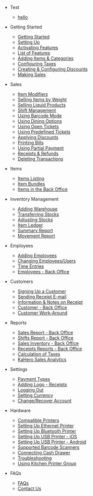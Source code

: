 - Test
  - [hello](/docs/_test/testing.md)

- Getting Started
  - [Getting Started](README.md)
  - [Setting Up](/_gettingstarted/setup.md)
  - [Activating Features](/_gettingstarted/activate.md)
  - [List of Features](/_gettingstarted/features.md)
  - [Adding Items & Categories](/_gettingstarted/adding.md)
  - [Configuring Taxes](/_gettingstarted/taxes.md)
  - [Creating & Configuring Discounts](/_gettingstarted/discounts.md)
  - [Making Sales](/_gettingstarted/register.md)

- Sales
  - [Item Modifiers](/_sales/modifier.md)
  - [Selling Items by Weight](/_sales/weight.md)
  - [Selling Liquid Products](/_sales/liquids.md)
  - [Shift Management](/_sales/shift.md)
  - [Using Barcode Mode](/_sales/barcode.md)
  - [Using Dining Options](/_sales/dining.md)
  - [Using Open Tickets](/_sales/opentickets.md)
  - [Using Predefined Tickets](/_sales/predefined.md)
  - [Applying Discounts](/_sales/applyingdiscounts.md)
  - [Printing Bills](/_sales/bills.md)
  - [Using Partial Payment](/_sales/partial.md)
  - [Receipts & Refunds](/_sales/refunds.md)
  - [Deleting Transactions](/_sales/delete.md)

- Items
  - [Items Listing](/_items/items.md)
  - [Item Bundles](/_items/bundles.md)
  - [Items in the Back Office](/_items/backitems.md)

- Inventory Management
  - [Adding Warehouse](/_inventory/warehouse.md)
  - [Transferring Stocks](/_inventory/transfer.md)
  - [Adjusting Stocks](/_inventory/adjust.md)
  - [Item Ledger](/_inventory/ledger.md)
  - [Summary Report](/_inventory/summary.md)
  - [Movement Report](/_inventory/movement.md)

- Employees
  - [Adding Employees](/_employee/adding.md)
  - [Changing Employees/Users](/_employee/change.md)
  - [Time Entries](/_employee/time.md)
  - [Employees - Back Office](/_employee/eback.md)

- Customers
  - [Signing Up a Customer](/_customer/sign.md)
  - [Sending Receipt E-mail](/_customer/receiptemail.md)
  - [Information & Notes on Receipt](/_customer/information.md)
  - [Customer - Back Office](/_customer/cback.md)
  - [Customer Work-Around](/_customer/purchase.md)

- Reports
  - [Sales Report - Back Office](/_reports/sales.md)
  - [Shifts Report - Back Office](/_reports/shift.md)
  - [Sales Inventory - Back Office](/_reports/inventory.md)
  - [Receipts Reports - Back Office](/_reports/receipts.md)
  - [Calculation of Taxes](/_reports/taxes.md)
  - [KaHero Sales Analytics](/_reports/analytics.md)

- Settings
  - [Payment Types](/_settings/payment.md)
  - [Adding Logo - Receipts](/_settings/logo.md)
  - [Logging Out](/_settings/logout.md)
  - [Setting Currency](/_settings/currency.md)
  - [Change/Recover Account](/_settings/recover.md)

- Hardware
  - [Compatible Printers](/_hardware/printer.md)
  - [Setting Up Ethernet Printer](/_hardware/ethernet.md)
  - [Setting Up Bluetooth Printer](/_hardware/bt.md)
  - [Setting Up USB Printer - iOS](/_hardware/usbios.md)
  - [Setting Up USB Printer - Android](/_hardware/usbandroid.md)
  - [Supported Barcode Scanners](/_hardware/barcode.md)
  - [Connecting Cash Drawer](/_hardware/cash.md)
  - [Troubleshooting](/_hardware/trouble.md)
  - [Using Kitchen Printer Group](/_hardware/printergroup.md)

- FAQs
  - [FAQs](/faq.md)
  - [Contact Us](/contact.md)